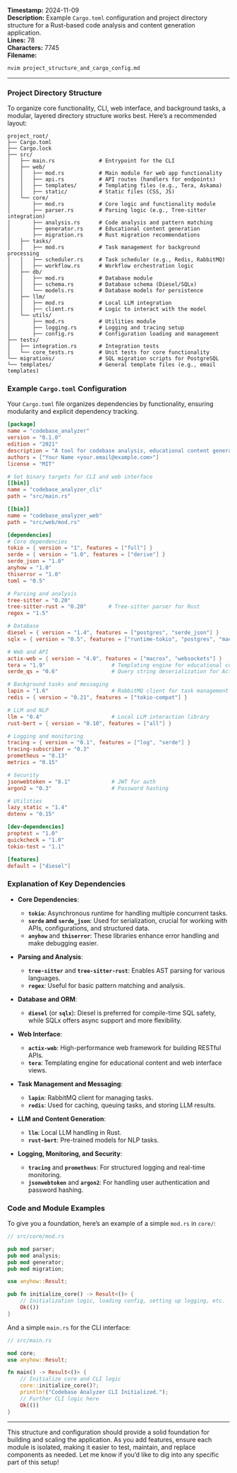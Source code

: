 **Timestamp:** 2024-11-09  
**Description:** Example `Cargo.toml` configuration and project directory structure for a Rust-based code analysis and content generation application.  
**Lines:** 78  
**Characters:** 7745  
**Filename:**
```bash
nvim project_structure_and_cargo_config.md
```

---

### Project Directory Structure

To organize core functionality, CLI, web interface, and background tasks, a modular, layered directory structure works best. Here’s a recommended layout:

```plaintext
project_root/
├── Cargo.toml
├── Cargo.lock
├── src/
│   ├── main.rs              # Entrypoint for the CLI
│   ├── web/
│   │   ├── mod.rs           # Main module for web app functionality
│   │   ├── api.rs           # API routes (handlers for endpoints)
│   │   ├── templates/       # Templating files (e.g., Tera, Askama)
│   │   ├── static/          # Static files (CSS, JS)
│   └── core/
│       ├── mod.rs           # Core logic and functionality module
│       ├── parser.rs        # Parsing logic (e.g., Tree-sitter integration)
│       ├── analysis.rs      # Code analysis and pattern matching
│       ├── generator.rs     # Educational content generation
│       ├── migration.rs     # Rust migration recommendations
│   ├── tasks/
│   │   ├── mod.rs           # Task management for background processing
│   │   ├── scheduler.rs     # Task scheduler (e.g., Redis, RabbitMQ)
│   │   ├── workflow.rs      # Workflow orchestration logic
│   ├── db/
│   │   ├── mod.rs           # Database module
│   │   ├── schema.rs        # Database schema (Diesel/SQLx)
│   │   └── models.rs        # Database models for persistence
│   ├── llm/
│   │   ├── mod.rs           # Local LLM integration
│   │   ├── client.rs        # Logic to interact with the model
│   └── utils/
│       ├── mod.rs           # Utilities module
│       ├── logging.rs       # Logging and tracing setup
│       ├── config.rs        # Configuration loading and management
├── tests/
│   ├── integration.rs       # Integration tests
│   └── core_tests.rs        # Unit tests for core functionality
└── migrations/              # SQL migration scripts for PostgreSQL
└── templates/               # General template files (e.g., email templates)
```

### Example `Cargo.toml` Configuration

Your `Cargo.toml` file organizes dependencies by functionality, ensuring modularity and explicit dependency tracking.

```toml
[package]
name = "codebase_analyzer"
version = "0.1.0"
edition = "2021"
description = "A tool for codebase analysis, educational content generation, and Rust migration support."
authors = ["Your Name <your.email@example.com>"]
license = "MIT"

# Set binary targets for CLI and web interface
[[bin]]
name = "codebase_analyzer_cli"
path = "src/main.rs"

[[bin]]
name = "codebase_analyzer_web"
path = "src/web/mod.rs"

[dependencies]
# Core dependencies
tokio = { version = "1", features = ["full"] }
serde = { version = "1.0", features = ["derive"] }
serde_json = "1.0"
anyhow = "1.0"
thiserror = "1.0"
toml = "0.5"

# Parsing and analysis
tree-sitter = "0.20"
tree-sitter-rust = "0.20"       # Tree-sitter parser for Rust
regex = "1.5"

# Database
diesel = { version = "1.4", features = ["postgres", "serde_json"] }
sqlx = { version = "0.5", features = ["runtime-tokio", "postgres", "macros"] }

# Web and API
actix-web = { version = "4.0", features = ["macros", "websockets"] }
tera = "1.9"                     # Templating engine for educational content
serde_qs = "0.6"                 # Query string deserialization for Actix

# Background tasks and messaging
lapin = "1.6"                    # RabbitMQ client for task management
redis = { version = "0.21", features = ["tokio-compat"] } 

# LLM and NLP
llm = "0.4"                      # Local LLM interaction library
rust-bert = { version = "0.10", features = ["all"] }

# Logging and monitoring
tracing = { version = "0.1", features = ["log", "serde"] }
tracing-subscriber = "0.3"
prometheus = "0.13"
metrics = "0.15"

# Security
jsonwebtoken = "8.1"             # JWT for auth
argon2 = "0.3"                   # Password hashing

# Utilities
lazy_static = "1.4"
dotenv = "0.15"

[dev-dependencies]
proptest = "1.0"
quickcheck = "1.0"
tokio-test = "1.1"

[features]
default = ["diesel"]
```

### Explanation of Key Dependencies

- **Core Dependencies**:
  - **`tokio`**: Asynchronous runtime for handling multiple concurrent tasks.
  - **`serde` and `serde_json`**: Used for serialization, crucial for working with APIs, configurations, and structured data.
  - **`anyhow`** and **`thiserror`**: These libraries enhance error handling and make debugging easier.

- **Parsing and Analysis**:
  - **`tree-sitter`** and **`tree-sitter-rust`**: Enables AST parsing for various languages.
  - **`regex`**: Useful for basic pattern matching and analysis.

- **Database and ORM**:
  - **`diesel`** (or **`sqlx`**): Diesel is preferred for compile-time SQL safety, while SQLx offers async support and more flexibility.

- **Web Interface**:
  - **`actix-web`**: High-performance web framework for building RESTful APIs.
  - **`tera`**: Templating engine for educational content and web interface views.

- **Task Management and Messaging**:
  - **`lapin`**: RabbitMQ client for managing tasks.
  - **`redis`**: Used for caching, queuing tasks, and storing LLM results.

- **LLM and Content Generation**:
  - **`llm`**: Local LLM handling in Rust.
  - **`rust-bert`**: Pre-trained models for NLP tasks.

- **Logging, Monitoring, and Security**:
  - **`tracing`** and **`prometheus`**: For structured logging and real-time monitoring.
  - **`jsonwebtoken`** and **`argon2`**: For handling user authentication and password hashing.

### Code and Module Examples

To give you a foundation, here’s an example of a simple `mod.rs` in `core/`:

```rust
// src/core/mod.rs

pub mod parser;
pub mod analysis;
pub mod generator;
pub mod migration;

use anyhow::Result;

pub fn initialize_core() -> Result<()> {
    // Initialization logic, loading config, setting up logging, etc.
    Ok(())
}
```

And a simple `main.rs` for the CLI interface:

```rust
// src/main.rs

mod core;
use anyhow::Result;

fn main() -> Result<()> {
    // Initialize core and CLI logic
    core::initialize_core()?;
    println!("Codebase Analyzer CLI Initialized.");
    // Further CLI logic here
    Ok(())
}
```

---

This structure and configuration should provide a solid foundation for building and scaling the application. As you add features, ensure each module is isolated, making it easier to test, maintain, and replace components as needed. Let me know if you’d like to dig into any specific part of this setup!
